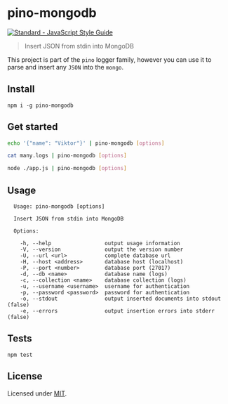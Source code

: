 # pino-mongodb

[![Standard - JavaScript Style Guide](https://cdn.rawgit.com/feross/standard/master/badge.svg)](https://github.com/feross/standard)

> Insert JSON from stdin into MongoDB

This project is part of the `pino` logger family, however you can use it to parse and insert any
`JSON` into the `mongo`.

## Install

```
npm i -g pino-mongodb
```

## Get started

```bash
echo '{"name": "Viktor"}' | pino-mongodb [options]
```

```bash
cat many.logs | pino-mongodb [options]
```

```bash
node ./app.js | pino-mongodb [options]
```

## Usage

```
  Usage: pino-mongodb [options]

  Insert JSON from stdin into MongoDB

  Options:

    -h, --help                 output usage information
    -V, --version              output the version number
    -U, --url <url>            complete database url
    -H, --host <address>       database host (localhost)
    -P, --port <number>        database port (27017)
    -d, --db <name>            database name (logs)
    -c, --collection <name>    database collection (logs)
    -u, --username <username>  username for authentication
    -p, --password <password>  password for authentication
    -o, --stdout               output inserted documents into stdout (false)
    -e, --errors               output insertion errors into stderr (false)
```

## Tests

```
npm test
```

## License

Licensed under [MIT](./LICENSE).
